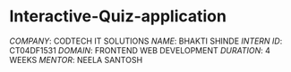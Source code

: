 # Interactive-Quiz-application
*COMPANY*: CODTECH IT SOLUTIONS
*NAME*: BHAKTI SHINDE
*INTERN ID*: CT04DF1531
*DOMAIN*: FRONTEND WEB DEVELOPMENT
*DURATION*: 4 WEEKS
*MENTOR*: NEELA SANTOSH
